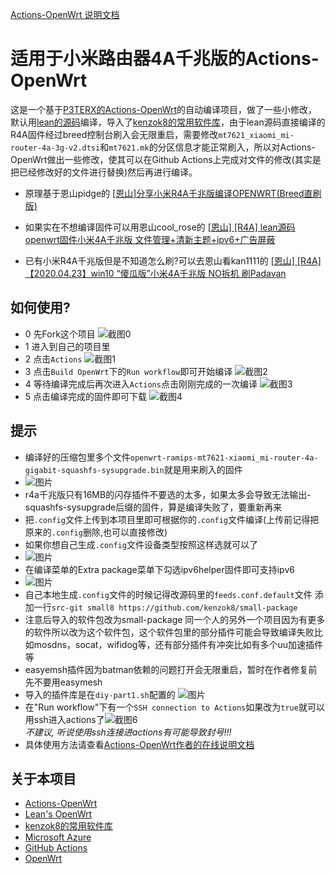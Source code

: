 [Actions-OpenWrt 说明文档](https://p3terx.com/archives/build-openwrt-with-github-actions.html)

# 适用于小米路由器4A千兆版的Actions-OpenWrt

这是一个基于[P3TERX的Actions-OpenWrt](https://github.com/P3TERX/Actions-OpenWrt)的自动编译项目，做了一些小修改，默认用[lean的源码](https://github.com/coolsnowwolf/lede)编译，导入了[kenzok8的常用软件库](https://github.com/kenzok8/small-package)，由于lean源码直接编译的R4A固件经过breed控制台刷入会无限重启，需要修改`mt7621_xiaomi_mi-router-4a-3g-v2.dtsi`和`mt7621.mk`的分区信息才能正常刷入，所以对Actions-OpenWrt做出一些修改，使其可以在Github Actions上完成对文件的修改(其实是把已经修改好的文件进行替换)然后再进行编译。

- 原理基于恩山pidge的
[[恩山]分享小米R4A千兆版编译OPENWRT(Breed直刷版)](https://www.right.com.cn/forum/forum.php?mod=viewthread&tid=4052254)

- 如果实在不想编译固件可以用恩山cool_rose的
[[恩山] [R4A] lean源码openwrt固件小米4A千兆版 文件管理+清新主题+ipv6+广告屏蔽](https://www.right.com.cn/forum/thread-4083541-1-1.html)

- 已有小米R4A千兆版但是不知道怎么刷?可以去恩山看kan1111的
[[恩山] [R4A] 【2020.04.23】win10 “傻瓜版”小米4A千兆版 NO拆机 刷Padavan](https://www.right.com.cn/forum/thread-4007071-1-1.html)

## 如何使用?

- 0 先Fork这个项目
![截图0](https://user-images.githubusercontent.com/62324696/149093848-61c37f29-78ef-47e3-8d76-e110db0a353c.jpg)
- 1 进入到自己的项目里
- 2 点击`Actions`
![截图1](https://user-images.githubusercontent.com/62324696/149089269-af2e0149-c177-4a23-ac4d-ea962b3cf499.jpg)
- 3 点击`Build OpenWrt`下的`Run workflow`即可开始编译
![截图2](https://user-images.githubusercontent.com/62324696/149091183-c26f7a8a-8841-444d-ad77-0b5cc4b8795b.jpg)
- 4 等待编译完成后再次进入`Actions`点击刚刚完成的一次编译
![截图3](https://user-images.githubusercontent.com/62324696/149091977-5dc23449-d6d9-427e-ae50-bcd504abb544.jpg)
- 5 点击编译完成的固件即可下载
![截图4](https://user-images.githubusercontent.com/62324696/149092391-6645411b-ec2e-4074-ae32-d74c0d5ed32d.jpg)

## 提示

- 编译好的压缩包里多个文件`openwrt-ramips-mt7621-xiaomi_mi-router-4a-gigabit-squashfs-sysupgrade.bin`就是用来刷入的固件
- ![图片](https://user-images.githubusercontent.com/62324696/161236877-316fd2ad-3bb5-4fa0-9541-f2a24059a923.png)
- r4a千兆版只有16MB的闪存插件不要选的太多，如果太多会导致无法输出-squashfs-sysupgrade后缀的固件，算是编译失败了，要重新再来
- 把`.config`文件上传到本项目里即可根据你的`.config`文件编译(上传前记得把原来的`.config`删除,也可以直接修改)
- 如果你想自己生成`.config`文件设备类型按照这样选就可以了
- ![图片](https://user-images.githubusercontent.com/62324696/161233565-65c2a229-7aff-4828-aa1a-ff44e421c0d1.png) 
- 在编译菜单的Extra package菜单下勾选ipv6helper固件即可支持ipv6
- ![图片](https://user-images.githubusercontent.com/62324696/161233982-f2d692d2-20d0-4e52-8363-6e27dc3e5aac.png)
- 自己本地生成`.config`文件的时候记得改源码里的`feeds.conf.default`文件 添加一行`src-git small8 https://github.com/kenzok8/small-package`
- 注意后导入的软件包改为small-package 同一个人的另外一个项目因为有更多的软件所以改为这个软件包，这个软件包里的部分插件可能会导致编译失败比如mosdns，socat，wifidog等，还有部分插件有冲突比如有多个uu加速插件等
- easyemsh插件因为batman依赖的问题打开会无限重启，暂时在作者修复前先不要用easymesh
- 导入的插件库是在`diy-part1.sh`配置的
![图片](https://user-images.githubusercontent.com/62324696/161236686-54172b1c-ff83-414a-9f43-771b8d480074.png)
- 在"Run workflow"下有一个`SSH connection to Actions`如果改为`true`就可以用ssh进入actions了![截图6](https://user-images.githubusercontent.com/62324696/149093304-a45bb61b-9bda-4365-b5c0-02354313704c.jpg)
<br>*不建议, 听说使用ssh连接进actions有可能导致封号!!!*
- 具体使用方法请查看[Actions-OpenWrt作者的在线说明文档](https://p3terx.com/archives/build-openwrt-with-github-actions.html)

## 关于本项目

- [Actions-OpenWrt](https://github.com/P3TERX/Actions-OpenWrt)
- [Lean's OpenWrt](https://github.com/coolsnowwolf/lede)
- [kenzok8的常用软件库](https://github.com/kenzok8/small-package)
- [Microsoft Azure](https://azure.microsoft.com)
- [GitHub Actions](https://github.com/features/actions)
- [OpenWrt](https://github.com/openwrt/openwrt)
